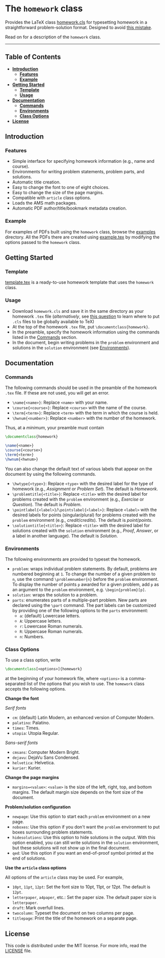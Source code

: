 # The `homework` class

Provides the LaTeX class [homework.cls](homework.cls) for typesetting homework
in a straightforward problem-solution format.
Designed to avoid [this mistake](http://tex.stackexchange.com/a/139878/23505).

Read on for a description of the `homework` class.

----


## Table of Contents

* [**Introduction**](#introduction)
  * [**Features**](#features)
  * [**Example**](#example)
* [**Getting Started**](#getting-started)
  * [**Template**](#template)
  * [**Usage**](#usage)
* [**Documentation**](#documentation)
  * [**Commands**](#commands)
  * [**Environments**](#environments)
  * [**Class Options**](#class-options)
* [**License**](#license)


## Introduction


### Features

* Simple interface for specifying homework information (e.g., name and course).
* Environments for writing problem statements, problem parts, and solutions.
* Automatic title creation.
* Easy to change the font to one of eight choices.
* Easy to change the size of the page margins.
* Compatible with `article` class options.
* Loads the AMS math packages.
* Automatic PDF author/title/bookmark metadata creation.


### Example

For examples of PDFs built using the `homework` class, browse the
[examples](examples/) directory.
All the PDFs there are created using [example.tex](examples/example.tex) by
modifying the options passed to the `homework` class.


## Getting Started


### Template

[template.tex](template.tex) is a ready-to-use homework template that uses the
`homework` class.


### Usage

* Download `homework.cls` and save it in the same directory as your homework
  `.tex` file (*alternatively*, see
  [this question](http://tex.stackexchange.com/questions/1137/) to learn where
  to put `.cls` files to be globally available to TeX)
* At the top of the homework `.tex` file, put `\documentclass{homework}`.
* In the preamble, specify the homework information using the commands listed in
  the [Commands](#commands) section.
* In the document, begin writing problems in the `problem` environment and
  solutions in the `solution` environment (see [Environments](#environments)).


## Documentation


### Commands

The following commands should be used in the preamble of the homework `.tex`
file.
If these are not used, you will get an error.

* `\name{<name>}`:
  Replace `<name>` with your name.
* `\course{<course>}`:
  Replace `<course>` with the name of the course.
* `\term{<term>}`:
  Replace `<term>` with the term in which the course is held.
* `\hwnum{<number>}`:
  Replace `<number>` with the number of the homework.

Thus, at a *minimum*, your preamble must contain

```tex
\documentclass{homework}

\name{<name>}
\course{<course>}
\term{<term>}
\hwnum{<hwnum>}
```

You can also change the default text of various labels that appear on the
document by using the following commands.

* `\hwtype{<type>}`:
  Replace `<type>` with the desired label for the type of homework (e.g.,
  *Assignment* or *Problem Set*).
  The default is *Homework*.
* `\problemtitle{<title>}`:
  Replace `<title>` with the desired label for problems created with the
  `problem` environment (e.g., *Exercise* or *Question*).
  The default is *Problem*.
* `\pointlabel{<label>}`/`\pointslabel{<label>}`:
  Replace `<label>` with the desired labels for points (singular/plural) for
  problems created with the `problem` environment (e.g., *credit*/*credits*).
  The default is *point*/*points*.
* `\solutiontitle{<title>}`:
  Replace `<title>` with the desired label for solutions created with the
  `solution` environment (e.g., *Proof*, *Answer*, or a label in another
  language).
  The default is *Solution*.


### Environments

The following environments are provided to typeset the homework.

* `problem`:
  wraps individual problem statements.
  By default, problems are numbered beginning at `1`.
  To change the number of a given problem to `n`, use the command
  `\problemnumber{n}` before the `problem` environment.
  To display the number of points `p` awarded for a given problem, add `p` as an
  argument to the `problem` environment, e.g. `\begin{problem}[p]`.
* `solution`:
  wraps the solution to a problem.
* `parts`:
  enumerates parts of a multiple-part problem.
  New parts are declared using the `\part` command.
  The part labels can be customized by providing one of the following options to
  the `parts` environment:
    * `a`:
      (default) Lowercase letters.
    * `A`:
      Uppercase letters.
    * `r`:
      Lowercase Roman numerals.
    * `R`:
      Uppercase Roman numerals.
    * `n`:
      Numbers.


### Class Options

To use a class option, write

```tex
\documentclass[<options>]{homework}
```

at the beginning of your homework file, where `<options>` is a comma-separated
list of the options that you wish to use.
The `homework` class accepts the following options.

**Change the font**

*Serif fonts*

* `cm`:
  (default) Latin Modern, an enhanced version of Computer Modern.
* `palatino`:
  Palatino.
* `times`:
  Times.
* `utopia`:
  Utopia Regular.

*Sans-serif fonts*

* `cmsans`:
  Computer Modern Bright.
* `dejavu`:
  DejaVu Sans Condensed.
* `helvetica`:
  Helvetica.
* `kurier`:
  Kurier.


**Change the page margins**

* `margins=<value>`:
  `<value>` is the size of the left, right, top, and bottom margins.
  The default margin size depends on the font size of the document.


**Problem/solution configuration**

* `newpage`:
  Use this option to start each `problem` environment on a new page.
* `noboxes`:
  Use this option if you don't want the `problem` environment to put boxes
  surrounding problem statements.
* `hidesolutions`:
  Use this option to hide solutions in the output.
  With this option enabled, you can still write solutions in the `solution`
  environment, but these solutions will not show up in the final document.
* `qed`:
  Use this option if you want an end-of-proof symbol printed at the end of
  solutions.


**Use the `article` class options**

All options of the `article` class may be used. For example,

* `10pt`, `11pt`, `12pt`:
  Set the font size to 10pt, 11pt, or 12pt. The default is `12pt`.
* `letterpaper`, `a4paper`, etc.:
  Set the paper size. The default paper size is `letterpaper`.
* `draft`:
  Mark overfull lines.
* `twocolumn`:
  Typeset the document on two columns per page.
* `titlepage`:
  Print the title of the homework on a separate page.



## License

This code is distributed under the MIT license. For more info, read the
[LICENSE](LICENSE.txt) file.
